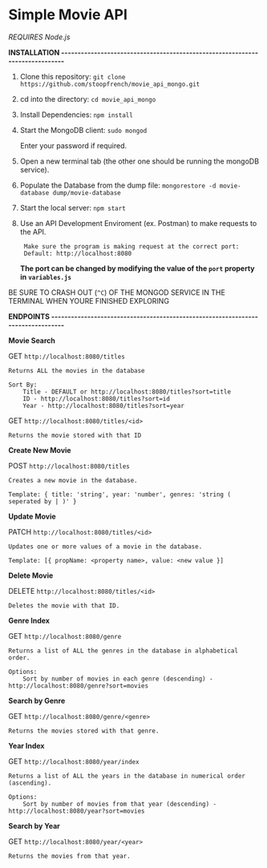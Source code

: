 # Simple Movie API

*REQUIRES Node.js*

**INSTALLATION -----------------------------------------------------------------------------**

1. Clone this repository:
	`git clone https://github.com/stoopfrench/movie_api_mongo.git`
2. cd into the directory:
	`cd movie_api_mongo`
3. Install Dependencies:
	`npm install`
4. Start the MongoDB client:
	`sudo mongod`

	Enter your password if required.
5. Open a new terminal tab (the other one should be running the mongoDB service).
6. Populate the Database from the dump file:
	`mongorestore -d movie-database dump/movie-database`
7. Start the local server:
	`npm start`
8. Use an API Development Enviroment (ex. Postman) to make requests to the API.
		
		Make sure the program is making request at the correct port:
		Default: http://localhost:8080
	**The port can be changed by modifying the value of the `port` property in `variables.js`**

BE SURE TO CRASH OUT (`^C`) OF THE MONGOD SERVICE IN THE TERMINAL WHEN YOURE FINISHED EXPLORING



**ENDPOINTS --------------------------------------------------------------------------------**

**Movie Search**

GET `http://localhost:8080/titles`
 	
 	Returns ALL the movies in the database

	Sort By:
		Title - DEFAULT or http://localhost:8080/titles?sort=title
		ID - http://localhost:8080/titles?sort=id
		Year - http://localhost:8080/titles?sort=year


GET `http://localhost:8080/titles/<id>`
 	
 	Returns the movie stored with that ID

**Create New Movie**

POST `http://localhost:8080/titles`
	
	Creates a new movie in the database.
	
	Template: { title: 'string', year: 'number', genres: 'string ( seperated by | )' }

**Update Movie**

PATCH `http://localhost:8080/titles/<id>`
	
	Updates one or more values of a movie in the database.
	
	Template: [{ propName: <property name>, value: <new value }]

**Delete Movie**

DELETE `http://localhost:8080/titles/<id>`

	Deletes the movie with that ID.

**Genre Index**

GET `http://localhost:8080/genre`
	
	Returns a list of ALL the genres in the database in alphabetical order.

	Options:
		Sort by number of movies in each genre (descending) - http://localhost:8080/genre?sort=movies

**Search by Genre**

GET `http://localhost:8080/genre/<genre>`
	
	Returns the movies stored with that genre.

**Year Index**

GET `http://localhost:8080/year/index`

	Returns a list of ALL the years in the database in numerical order (ascending).

	Options:
		Sort by number of movies from that year (descending) - http://localhost:8080/year?sort=movies

**Search by Year**

GET `http://localhost:8080/year/<year>`
	
	Returns the movies from that year.




